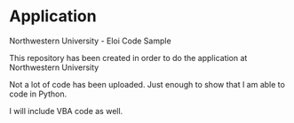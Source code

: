 # Application
Northwestern University - Eloi Code Sample

This repository has been created in order to do the application at Northwestern University

Not a lot of code has been uploaded. Just enough to show that I am able to code in Python.

I will include VBA code as well.
